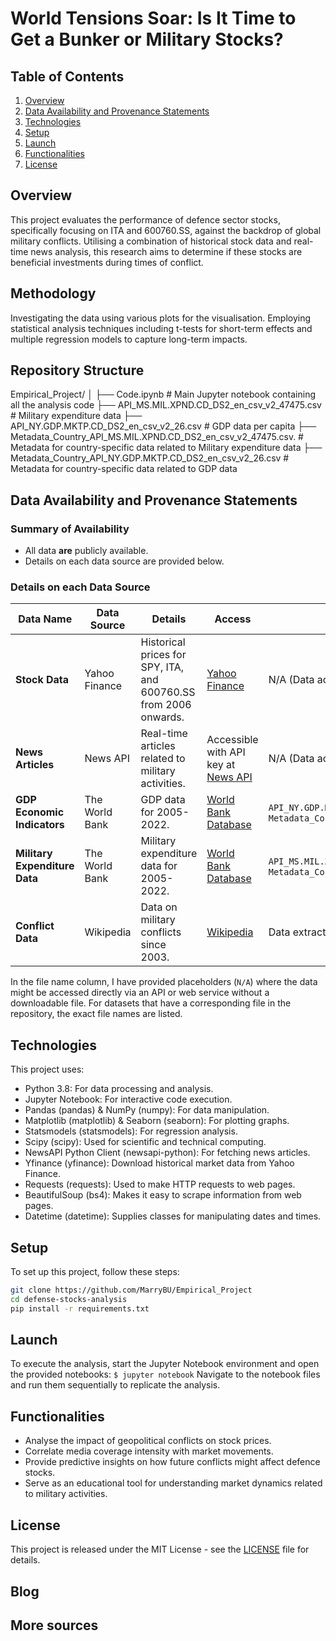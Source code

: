 # World Tensions Soar: Is It Time to Get a Bunker or Military Stocks?

## Table of Contents
1. [Overview](#overview)
2. [Data Availability and Provenance Statements](#data-availability-and-provenance-statements)
3. [Technologies](#technologies)
4. [Setup](#setup)
5. [Launch](#launch)
6. [Functionalities](#functionalities)
7. [License](#license)

## Overview
This project evaluates the performance of defence sector stocks, specifically focusing on ITA and 600760.SS, against the backdrop of global military conflicts. Utilising a combination of historical stock data and real-time news analysis, this research aims to determine if these stocks are beneficial investments during times of conflict.

## Methodology 
Investigating the data using various plots for the visualisation. Employing statistical analysis techniques including t-tests for short-term effects and multiple regression models to capture long-term impacts. 

## Repository Structure
Empirical_Project/
│
├── Code.ipynb # Main Jupyter notebook containing all the analysis code
├── API_MS.MIL.XPND.CD_DS2_en_csv_v2_47475.csv # Military expenditure data
├── API_NY.GDP.MKTP.CD_DS2_en_csv_v2_26.csv # GDP data per capita
├── Metadata_Country_API_MS.MIL.XPND.CD_DS2_en_csv_v2_47475.csv. # Metadata for country-specific data related to Military expenditure data
├── Metadata_Country_API_NY.GDP.MKTP.CD_DS2_en_csv_v2_26.csv # Metadata for country-specific data related to GDP data

## Data Availability and Provenance Statements
### Summary of Availability
- All data **are** publicly available.
- Details on each data source are provided below.

### Details on each Data Source

| Data Name                     | Data Source                   | Details                                                          | Access                                     | File Name |
|-------------------------------|-------------------------------|------------------------------------------------------------------|--------------------------------------------|-----------|
| **Stock Data**                | Yahoo Finance                 | Historical prices for SPY, ITA, and 600760.SS from 2006 onwards. | [Yahoo Finance](https://finance.yahoo.com) | N/A (Data accessed through Yahoo Finance API) |
| **News Articles**             | News API                      | Real-time articles related to military activities.               | Accessible with API key at [News API](https://newsapi.org) | N/A (Data accessed through News API) |
| **GDP Economic Indicators**   | The World Bank                | GDP data for 2005-2022.                                          | [World Bank Database](https://data.worldbank.org/indicator/NY.GDP.MKTP.CD) | `API_NY.GDP.MKTP.CD_DS2_en_csv_v2_26.csv`, `Metadata_Country_API_NY.GDP.MKTP.CD_DS2_en_csv_v2_26.csv` |
| **Military Expenditure Data** | The World Bank                | Military expenditure data for 2005-2022.                         | [World Bank Database](https://data.worldbank.org/indicator/MS.MIL.XPND.CD) | `API_MS.MIL.XPND.CD_DS2_en_csv_v2_47475.csv`, `Metadata_Country_API_MS.MIL.XPND.CD_DS2_en_csv_v2_47475.csv` |
| **Conflict Data**             | Wikipedia                     | Data on military conflicts since 2003.                           | [Wikipedia](https://en.wikipedia.org/wiki/List_of_wars:_2003–present) | Data extracted and compiled as `conflicts_data.csv` |

In the file name column, I have provided placeholders (`N/A`) where the data might be accessed directly via an API or web service without a downloadable file. For datasets that have a corresponding file in the repository, the exact file names are listed.

## Technologies
This project uses:
- Python 3.8: For data processing and analysis.
- Jupyter Notebook: For interactive code execution.
- Pandas (pandas) & NumPy (numpy): For data manipulation.
- Matplotlib  (matplotlib) & Seaborn (seaborn): For plotting graphs.
- Statsmodels (statsmodels): For regression analysis.
- Scipy (scipy): Used for scientific and technical computing.
- NewsAPI Python Client (newsapi-python): For fetching news articles.
- Yfinance (yfinance): Download historical market data from Yahoo Finance.
- Requests (requests): Used to make HTTP requests to web pages. 
- BeautifulSoup (bs4): Makes it easy to scrape information from web pages. 
- Datetime (datetime): Supplies classes for manipulating dates and times.

## Setup
To set up this project, follow these steps:
```bash
git clone https://github.com/MarryBU/Empirical_Project
cd defense-stocks-analysis
pip install -r requirements.txt
```

## Launch
To execute the analysis, start the Jupyter Notebook environment and open the provided notebooks:
``` $ jupyter notebook ```
Navigate to the notebook files and run them sequentially to replicate the analysis.

## Functionalities
- Analyse the impact of geopolitical conflicts on stock prices.
- Correlate media coverage intensity with market movements.
- Provide predictive insights on how future conflicts might affect defence stocks.
- Serve as an educational tool for understanding market dynamics related to military activities.

## License
This project is released under the MIT License - see the [LICENSE](LICENSE) file for details.

## Blog

## More sources


